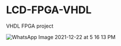 # LCD-FPGA-VHDL
VHDL FPGA project

![WhatsApp Image 2021-12-22 at 5 16 13 PM](https://user-images.githubusercontent.com/69425525/165668760-641ff9ae-30ee-45bb-a950-4b0712b26c18.jpeg)

